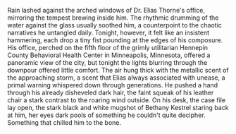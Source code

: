 Rain lashed against the arched windows of Dr. Elias Thorne's office, mirroring the tempest brewing inside him.  The rhythmic drumming of the water against the glass usually soothed him, a counterpoint to the chaotic narratives he untangled daily. Tonight, however, it felt like an insistent hammering, each drop a tiny fist pounding at the edges of his composure. His office, perched on the fifth floor of the grimly utilitarian Hennepin County Behavioral Health Center in Minneapolis, Minnesota, offered a panoramic view of the city, but tonight the lights blurring through the downpour offered little comfort.  The air hung thick with the metallic scent of the approaching storm, a scent that Elias always associated with unease, a primal warning whispered down through generations.  He pushed a hand through his already disheveled dark hair, the faint squeak of his leather chair a stark contrast to the roaring wind outside.  On his desk, the case file lay open, the stark black and white mugshot of Bethany Kestrel staring back at him, her eyes dark pools of something he couldn't quite decipher.  Something that chilled him to the bone.

